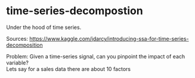 time-series-decompostion
========================

Under the hood of time series.

Sources:
<https://www.kaggle.com/jdarcy/introducing-ssa-for-time-series-decomposition>

Problem: Given a time-series signal, can you pinpoint the impact of each
variable?  
Lets say for a sales data there are about 10 factors
